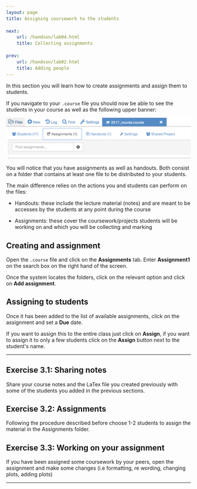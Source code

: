 ```yaml
---
layout: page
title: Assigning coursework to the students

next:
    url: /handson/lab04.html
    title: Collecting assignments

prev:
    url: /handson/lab02.html
    title: Adding people
---
```

In this section  you will learn how to create assignments and assign them to students.

If you navigate to your `.course` file you should now be able to see the students in your course as well as the following upper banner:

![assign](./assets/course_assign.png)

You will notice that you have assignments as well as handouts. Both consist on a folder that contains at least one file to be distributed to your students.

The main difference relies on the actions you and students can perform on the files:

* Handouts: these include the lecture material (notes) and are meant to be accesses by the students at any point during the course

* Assignments: these cover the coursework/projects students will be working on and which you will be collecting and marking

## Creating and assignment
Open the `.course` file and click on the **Assignments** tab. Enter **Assignment1** on the search box on the right hand of the screen.

Once the system locates the folders, click on the relevant option and click on **Add assignment**.

## Assigning to students
Once it has been added to the list of available assignments, click on the assignment and set a **Due** date.

If you want to assign this to the entire class just click on **Assign**, if you want to assign it to only a few students click on the **Assign** button next to the student's name.

---

## Exercise 3.1: Sharing notes
Share your course notes and the LaTex file you created previously with some of the students you added in the previous sections.

## Exercise 3.2: Assignments
Following the procedure described before choose 1-2 students to assign the material in the Assignments folder.

## Exercise 3.3: Working on your assignment
If you have been assigned some coursework by your peers, open the assignment and make some changes (i.e formatting, re wording, changing plots, adding plots)

---
